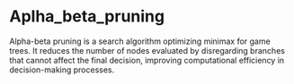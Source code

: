 # Aplha_beta_pruning
Alpha-beta pruning is a search algorithm optimizing minimax for game trees. It reduces the number of nodes evaluated by disregarding branches that cannot affect the final decision, improving computational efficiency in decision-making processes.
